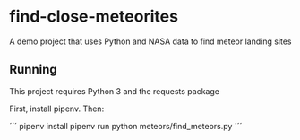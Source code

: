 # find-close-meteorites
A demo project that uses Python and NASA data to find meteor landing sites

## Running

This project requires Python 3 and the requests package

First, install pipenv. Then:

´´´
pipenv install
pipenv run python meteors/find_meteors.py
´´´

